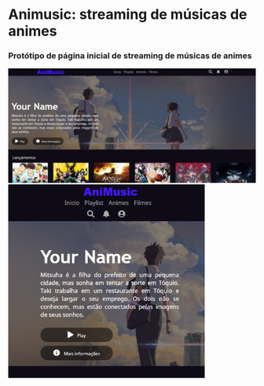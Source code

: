 <h1>Animusic: streaming de músicas de animes</h1>
<h3>Protótipo de página inicial de streaming de músicas de animes</h3>

<img src="img\homepage-animusic.PNG" width="800" title="hover text"> 
<img src="img\homepage-animusic-cel.PNG" width="400" title="hover text">

